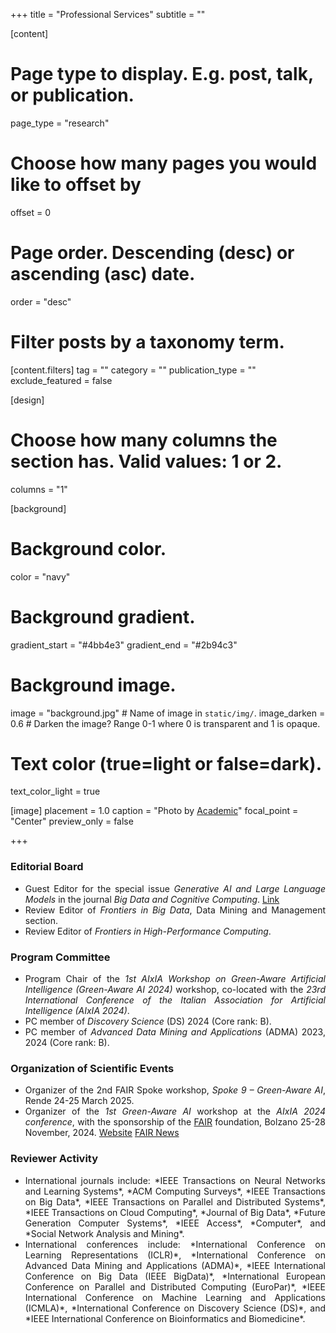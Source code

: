 +++
title = "Professional Services"
subtitle = ""


[content]
  # Page type to display. E.g. post, talk, or publication.
  page_type = "research"
  
  
  # Choose how many pages you would like to offset by
  offset = 0

  # Page order. Descending (desc) or ascending (asc) date.
  order = "desc"

  # Filter posts by a taxonomy term.
  [content.filters]
    tag = ""
    category = ""
    publication_type = ""
    exclude_featured = false

[design]
  # Choose how many columns the section has. Valid values: 1 or 2.
  columns = "1"


[background]
  # Background color.
  color = "navy"
  
  # Background gradient.
  gradient_start = "#4bb4e3"
  gradient_end = "#2b94c3"
  
  # Background image.
  image = "background.jpg"  # Name of image in `static/img/`.
  image_darken = 0.6  # Darken the image? Range 0-1 where 0 is transparent and 1 is opaque.

  # Text color (true=light or false=dark).
  text_color_light = true

[image]
placement = 1.0
caption = "Photo by [Academic](https://sourcethemes.com/academic/)"
focal_point = "Center"
preview_only = false

+++
<div style="text-align: justify">

<h3>Editorial Board</h3>
        <ul>
            <li>Guest Editor for the special issue <em>Generative AI and Large Language Models</em> in the journal <em>Big Data and Cognitive Computing</em>. <a href="https://www.mdpi.com/journal/BDCC/special_issues/1XP11D36SD" target="_blank" class="btn btn-outline-primary my-1 mr-1 btn-sm"><i class="fas fa-link mr-1"></i>Link</a>
            </li>
            <li>Review Editor of <em>Frontiers in Big Data</em>, Data Mining and Management section.</li>
            <li>Review Editor of <em>Frontiers in High-Performance Computing</em>.</li>
        </ul>
<h3>Program Committee</h3>
        <ul>
            <li>Program Chair of the <em>1st AIxIA Workshop on Green-Aware Artificial Intelligence (Green-Aware AI 2024)</em> workshop, co-located with the <em>23rd International Conference of the Italian Association for Artificial Intelligence (AIxIA 2024)</em>.
            </li>
            <li>PC member of <em>Discovery Science</em> (DS) 2024 (Core rank: B).</li>
            <li>PC member of <em> Advanced Data Mining and Applications</em> (ADMA) 2023, 2024 (Core rank: B).</li>
        </ul>

<h3>Organization of Scientific Events</h3>
        <ul>
            <li>
            Organizer of the 2nd FAIR Spoke workshop, <em>Spoke 9 – Green-Aware AI</em>, Rende 24-25 March 2025.
            </li>
            <li>Organizer of the <em>1st Green-Aware AI</em> workshop at the <em>AIxIA 2024 conference</em>, with the sponsorship of the <a href="https://fondazione-fair.it/" target="_blank">FAIR</a> foundation, Bolzano 25-28 November, 2024. <a href="https://sites.google.com/view/greenawareai" target="_blank" class="btn btn-outline-primary my-1 mr-1 btn-sm"><i class="fa fa-globe mr-1"></i>Website</a> <a href="https://fondazione-fair.it/evento/green-aware-artificial-intelligence-methods-and-solutions-to-improve-ai-sustainability/" target="_blank" class="btn btn-outline-primary my-1 mr-1 btn-sm"><i class="fa fa-newspaper mr-1"></i>FAIR News</a>
            </li>
        </ul>

<h3>Reviewer Activity</h3>
        <ul>
<li>International journals include: *IEEE Transactions on Neural Networks and Learning Systems*, *ACM Computing Surveys*, *IEEE Transactions on Big Data*, *IEEE Transactions on Parallel and Distributed Systems*, *IEEE Transactions on Cloud Computing*, *Journal of Big Data*, *Future Generation Computer Systems*, *IEEE Access*, *Computer*, and *Social Network Analysis and Mining*.
</li>
<li>International conferences include: *International Conference on Learning Representations (ICLR)*, *International Conference on Advanced Data Mining and Applications (ADMA)*, *IEEE International Conference on Big Data (IEEE BigData)*, *International European Conference on Parallel and Distributed Computing (EuroPar)*, *IEEE International Conference on Machine Learning and Applications (ICMLA)*, *International Conference on Discovery Science (DS)*, and *IEEE International Conference on Bioinformatics and Biomedicine*.
</li>
</ul>
